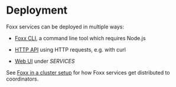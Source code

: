 # Deployment

Foxx services can be deployed in multiple ways:

- [Foxx CLI](../Programs/FoxxCLI/README.md), a command line tool which
  requires Node.js

- [HTTP API](../../HTTP/Foxx/index.html) using HTTP requests,
  e.g. with curl

- [Web UI](../Programs/WebInterface/Services.md) under *SERVICES*

See [Foxx in a cluster setup](README.md#foxx-in-a-cluster-setup)
for how Foxx services get distributed to coordinators.
